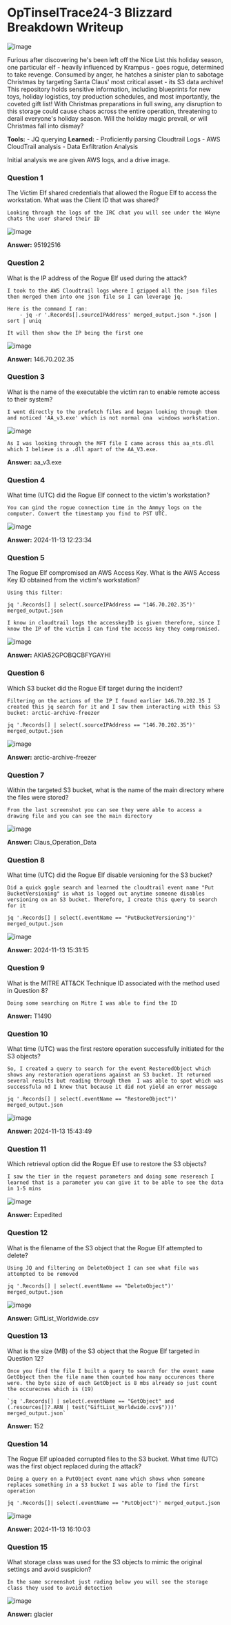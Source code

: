 # **OpTinselTrace24-3 Blizzard Breakdown Writeup**
![image](https://github.com/user-attachments/assets/72215110-7abc-4b75-8b62-5bcd344f8e35)

Furious after discovering he's been left off the Nice List this holiday season, one particular elf - heavily influenced by Krampus - goes rogue, determined to take revenge. Consumed by anger, he hatches a sinister plan to sabotage Christmas by targeting Santa Claus' most critical asset - its S3 data archive! This repository holds sensitive information, including blueprints for new toys, holiday logistics, toy production schedules, and most importantly, the coveted gift list! With Christmas preparations in full swing, any disruption to this storage could cause chaos across the entire operation, threatening to derail everyone's holiday season. Will the holiday magic prevail, or will Christmas fall into dismay?

**Tools:**
	- JQ querying
**Learned:**
	- Proficiently parsing Cloudtrail Logs
	- AWS CloudTrail analysis
	- Data Exfiltration Analysis

Initial analysis we are given AWS logs, and a drive image. 
### **Question 1**
The Victim Elf shared credentials that allowed the Rogue Elf to access the workstation. What was the Client ID that was shared?

	Looking through the logs of the IRC chat you will see under the W4yne chats the user shared their ID

![image](https://github.com/user-attachments/assets/1fd692f2-08a1-4bc1-bb80-a70de811ba7b)

**Answer:** 95192516
### **Question 2**
What is the IP address of the Rogue Elf used during the attack?

	I took to the AWS Cloudtrail logs where I gzipped all the json files then merged them into one json file so I can leverage jq.

	Here is the command I ran: 
		- jq -r '.Records[].sourceIPAddress' merged_output.json *.json | sort | uniq

	It will then show the IP being the first one

![image](https://github.com/user-attachments/assets/6da27f29-1e6d-48dc-b6f1-1004801f1976)

**Answer:** 146.70.202.35
### **Question 3**
What is the name of the executable the victim ran to enable remote access to their system?

	I went directly to the prefetch files and began looking through them and noticed 'AA_v3.exe' which is not normal ona  windows workstation. 

![image](https://github.com/user-attachments/assets/573be52c-304e-466d-956c-00f6e374405c)

	As I was looking through the MFT file I came across this aa_nts.dll which I believe is a .dll apart of the AA_V3.exe.
	
**Answer:** aa_v3.exe
### **Question 4**
What time (UTC) did the Rogue Elf connect to the victim's workstation?

	You can gind the rogue connection time in the Ammyy logs on the computer. Convert the timestamp you find to PST UTC.

![image](https://github.com/user-attachments/assets/3fa1dcd2-acd4-48e3-9afa-bf89564f693c)

**Answer:** 2024-11-13 12:23:34
### **Question 5**
The Rogue Elf compromised an AWS Access Key. What is the AWS Access Key ID obtained from the victim's workstation?

	Using this filter:
	
	jq '.Records[] | select(.sourceIPAddress == "146.70.202.35")' merged_output.json

	I know in cloudtrail logs the accesskeyID is given therefore, since I know the IP of the victim I can find the access key they compromised.

![image](https://github.com/user-attachments/assets/b28d0418-f551-4139-8e97-1e80aabc845d)

**Answer:** AKIA52GPOBQCBFYGAYHI
### **Question 6**
Which S3 bucket did the Rogue Elf target during the incident?

	Filtering on the actions of the IP I found earlier 146.70.202.35 I created this jq search for it and I saw them interacting with this S3 bucket: arctic-archive-freezer

	jq '.Records[] | select(.sourceIPAddress == "146.70.202.35")' merged_output.json

![image](https://github.com/user-attachments/assets/ae21a8bf-0fcb-4f79-8b87-5ebe877d757c)

**Answer:** arctic-archive-freezer
### **Question 7**
Within the targeted S3 bucket, what is the name of the main directory where the files were stored?

	From the last screenshot you can see they were able to access a drawing file and you can see the main directory 

![image](https://github.com/user-attachments/assets/68cc3dff-c16c-4567-99bb-ffc2d2e31a38)

**Answer:** Claus_Operation_Data
### **Question 8**
What time (UTC) did the Rogue Elf disable versioning for the S3 bucket?

	Did a quick gogle search and learned the cloudtrail event name "Put BucketVersioning" is what is logged out anytime someone disables versioning on an S3 bucket. Therefore, I create this query to search for it

	jq '.Records[] | select(.eventName == "PutBucketVersioning")' merged_output.json

![image](https://github.com/user-attachments/assets/8080d934-928a-44c6-afa9-955aa39373de)

**Answer:** 2024-11-13 15:31:15
### **Question 9**
What is the MITRE ATT&CK Technique ID associated with the method used in Question 8?

	Doing some searching on Mitre I was able to find the ID

**Answer:** T1490
### **Question 10**
What time (UTC) was the first restore operation successfully initiated for the S3 objects?

	So, I created a query to search for the event RestoredObject which shows any restoration operations against an S3 bucket. It returned several results but reading through them  I was able to spot which was successfula nd I knew that because it did not yield an error message

	jq '.Records[] | select(.eventName == "RestoreObject")' merged_output.json

![image](https://github.com/user-attachments/assets/d2a97159-d414-4be6-87e9-a1ecf6e4fdd0)

**Answer:** 2024-11-13 15:43:49
### **Question 11**
Which retrieval option did the Rogue Elf use to restore the S3 objects?

	I saw the tier in the request parameters and doing some resereach I learned that is a parameter you can give it to be able to see the data in 1-5 mins

![image](https://github.com/user-attachments/assets/fe7a35a6-1697-47e3-9d99-56ecee54e1ca)

**Answer:** Expedited
### **Question 12**
What is the filename of the S3 object that the Rogue Elf attempted to delete?

	Using JQ and filtering on DeleteObject I can see what file was attempted to be removed

	jq '.Records[] | select(.eventName == "DeleteObject")' merged_output.json

![image](https://github.com/user-attachments/assets/29febfb1-c978-4461-9cda-c52a7990e195)

**Answer:** GiftList_Worldwide.csv
### **Question 13**
What is the size (MB) of the S3 object that the Rogue Elf targeted in Question 12?

	Once you find the file I built a query to search for the event name GetObject then the file name then counted how many occurences there were. the byte size of each GetObject is 8 mbs already so just count the occurecnes which is (19)

	`jq '.Records[] | select(.eventName == "GetObject" and (.resources[]?.ARN | test("GiftList_Worldwide.csv$")))' merged_output.json`

**Answer:** 152
### **Question 14**
The Rogue Elf uploaded corrupted files to the S3 bucket. What time (UTC) was the first object replaced during the attack?

	Doing a query on a PutObject event name which shows when someone replaces something in a S3 bucket I was able to find the first operation

	jq '.Records[]| select(.eventName == "PutObject")' merged_output.json

![image](https://github.com/user-attachments/assets/9f9dcb98-5a68-4296-99b6-1197a328a658)

**Answer:** 2024-11-13 16:10:03
### **Question 15**
What storage class was used for the S3 objects to mimic the original settings and avoid suspicion?

	In the same screenshot just rading below you will see the storage class they used to avoid detection

![image](https://github.com/user-attachments/assets/9ac77c1b-6fba-4cf0-bf83-a46cbcbf6704)

**Answer:** glacier


